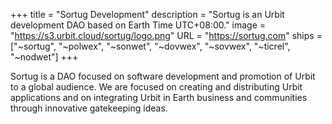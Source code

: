 +++
title = "Sortug Development"
description = "Sortug is an Urbit development DAO based on Earth Time UTC+08:00."
image = "https://s3.urbit.cloud/sortug/logo.png"
URL = "https://sortug.com"
ships = ["~sortug", "~polwex", "~sonwet", "~dovwex", "~sovwex", "~ticrel", "~nodwet"]
+++

Sortug is a DAO focused on software development and promotion of Urbit to a global audience. We are focused on creating and distributing Urbit applications and on integrating Urbit in Earth business and communities through innovative gatekeeping ideas.